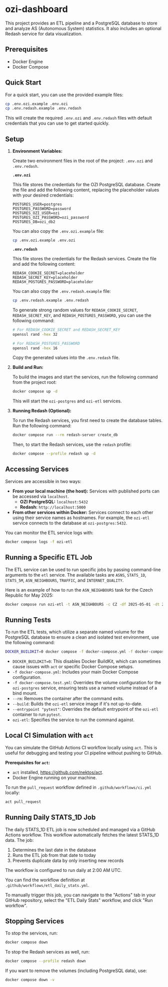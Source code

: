 # ozi-dashboard

This project provides an ETL pipeline and a PostgreSQL database to store and analyze AS (Autonomous System) statistics. It also includes an optional Redash service for data visualization.

## Prerequisites

- Docker Engine
- Docker Compose

## Quick Start

For a quick start, you can use the provided example files:

```sh
cp .env.ozi.example .env.ozi
cp .env.redash.example .env.redash
```

This will create the required `.env.ozi` and `.env.redash` files with default credentials that you can use to get started quickly.

## Setup

1.  **Environment Variables:**

    Create two environment files in the root of the project: `.env.ozi` and `.env.redash`.

    **`.env.ozi`**

    This file stores the credentials for the OZI PostgreSQL database. Create the file and add the following content, replacing the placeholder values with your desired credentials:

    ```env
    POSTGRES_USER=postgres
    POSTGRES_PASSWORD=password
    POSTGRES_OZI_USER=ozi
    POSTGRES_OZI_PASSWORD=ozi_password
    POSTGRES_DB=ozi_db2
    ```

    You can also copy the `.env.ozi.example` file:

    ```sh
    cp .env.ozi.example .env.ozi
    ```

    **`.env.redash`**

    This file stores the credentials for the Redash services. Create the file and add the following content:

    ```env
    REDASH_COOKIE_SECRET=placeholder
    REDASH_SECRET_KEY=placeholder
    REDASH_POSTGRES_PASSWORD=placeholder
    ```

    You can also copy the `.env.redash.example` file:

    ```sh
    cp .env.redash.example .env.redash
    ```

    To generate strong random values for `REDASH_COOKIE_SECRET`, `REDASH_SECRET_KEY`, and `REDASH_POSTGRES_PASSWORD`, you can use the following command:

    ```sh
    # For REDASH_COOKIE_SECRET and REDASH_SECRET_KEY
    openssl rand -hex 32

    # For REDASH_POSTGRES_PASSWORD
    openssl rand -hex 16
    ```

    Copy the generated values into the `.env.redash` file.

2.  **Build and Run:**

    To build the images and start the services, run the following command from the project root:

    ```sh
    docker compose up -d
    ```

    This will start the `ozi-postgres` and `ozi-etl` services.

3.  **Running Redash (Optional):**

    To run the Redash services, you first need to create the database tables. Run the following command:

    ```sh
    docker compose run --rm redash-server create_db
    ```

    Then, to start the Redash services, use the `redash` profile:

    ```sh
    docker compose --profile redash up -d
    ```

## Accessing Services

Services are accessible in two ways:

-   **From your local machine (the host):** Services with published ports can be accessed via `localhost`.
    -   **OZI PostgreSQL:** `localhost:5432`
    -   **Redash:** `http://localhost:5000`
-   **From other services within Docker:** Services connect to each other using their service names as hostnames. For example, the `ozi-etl` service connects to the database at `ozi-postgres:5432`.

You can monitor the ETL service logs with:
```sh
docker compose logs -f ozi-etl
```

## Running a Specific ETL Job

The ETL service can be used to run specific jobs by passing command-line arguments to the `etl` service. The available tasks are `ASNS`, `STATS_1D`, `STATS_5M`, `ASN_NEIGHBOURS`, `TRAFFIC`, and `INTERNET_QUALITY`.

Here is an example of how to run the `ASN_NEIGHBOURS` task for the Czech Republic for May 2025:

```sh
docker compose run ozi-etl -t ASN_NEIGHBOURS -c CZ -df 2025-05-01 -dt 2025-05-31 -dr D
```

## Running Tests

To run the ETL tests, which utilize a separate named volume for the PostgreSQL database to ensure a clean and isolated test environment, use the following command:

```sh
DOCKER_BUILDKIT=0 docker compose -f docker-compose.yml -f docker-compose.test.yml run --rm --build --entrypoint "pytest" ozi-etl
```

*   `DOCKER_BUILDKIT=0`: This disables Docker BuildKit, which can sometimes cause issues with `act` or specific Docker Compose setups.
*   `-f docker-compose.yml`: Includes your main Docker Compose configuration.
*   `-f docker-compose.test.yml`: Overrides the volume configuration for the `ozi-postgres` service, ensuring tests use a named volume instead of a bind mount.
*   `--rm`: Removes the container after the command exits.
*   `--build`: Builds the `ozi-etl` service image if it's not up-to-date.
*   `--entrypoint "pytest"`: Overrides the default entrypoint of the `ozi-etl` container to run `pytest`.
*   `ozi-etl`: Specifies the service to run the command against.

## Local CI Simulation with `act`

You can simulate the GitHub Actions CI workflow locally using `act`. This is useful for debugging and testing your CI pipeline without pushing to GitHub.

**Prerequisites for `act`:**

*   `act` installed, https://github.com/nektos/act.
*   Docker Engine running on your machine.

To run the `pull_request` workflow defined in `.github/workflows/ci.yml` locally:

```sh
act pull_request
```

## Running Daily STATS_1D Job

The daily STATS_1D ETL job is now scheduled and managed via a GitHub Actions workflow. This workflow automatically fetches the latest STATS_1D data. The job:

1. Determines the last date in the database
2. Runs the ETL job from that date to today
3. Prevents duplicate data by only inserting new records

The workflow is configured to run daily at 2:00 AM UTC.

You can find the workflow definition at `.github/workflows/etl_daily_stats.yml`.

To manually trigger this job, you can navigate to the "Actions" tab in your GitHub repository, select the "ETL Daily Stats" workflow, and click "Run workflow".

## Stopping Services

To stop the services, run:

```sh
docker compose down
```

To stop the Redash services as well, run:

```sh
docker compose --profile redash down
```

If you want to remove the volumes (including PostgreSQL data), use:

```sh
docker compose down -v
```
